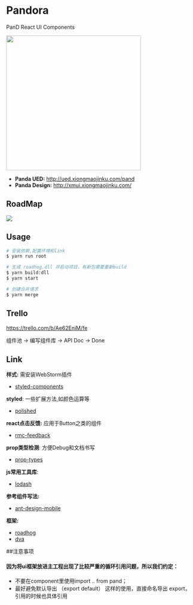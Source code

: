 # Pandora

PanD React UI Components

<img src="https://o4j4l4n7h.qnssl.com/2017-09-20-icon.png" width="360" />

- **Panda UED:** <http://ued.xiongmaojinku.com/pand>
- **Panda Design:** <http://xmui.xiongmaojinku.com/>

## RoadMap

![](http://on-img.com/chart_image/59b8e5c5e4b06f66982e9c68.png)

## Usage

```bash
# 安装依赖,配置环境和link
$ yarn run root

# 生成 roadhog.dll 并启动项目，有新包需要重新build
$ yarn build:dll
$ yarn start

# 创建合并请求
$ yarn merge
```

## Trello

<https://trello.com/b/Ae62EniM/fe>

组件池 -> 编写组件库 -> API Doc -> Done


## Link

**样式:** 需安装WebStorm插件
- [styled-components](https://www.styled-components.com/docs/basics)

**styled**: 一些扩展方法,如颜色运算等
- [polished](https://polished.js.org/docs/)

**react点击反馈:** 应用于Button之类的组件
- [rmc-feedback](https://github.com/react-component/m-feedback)

**prop类型检测**: 方便Debug和文档书写
- [prop-types](https://github.com/facebook/prop-types)

**js常用工具库**:
- [lodash](http://lodashjs.com/docs/)

**参考组件写法:**
- [ant-design-mobile](https://github.com/canisminor1990/ant-design-mobile)

**框架:**
- [roadhog](https://github.com/sorrycc/roadhog)
- [dva](https://github.com/dvajs/dva)

##注意事项
#### 因为将ui框架放进主工程出现了比较严重的循环引用问题，所以我们约定：
- 不要在component里使用import .. from pand；
- 最好避免默认导出 （export default） 这样的使用，直接命名导出 export，引用的时候也具体引用
